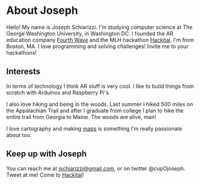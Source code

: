 # About Joseph

Hello! My name is Joseph Schiarizzi.  I'm studying computer science at The George Washington University, in Washington DC.  I founded the AR education company [Fourth Wave](fourthwavestudios.com) and the MLH hackathon [Hackital](hackital.io).  I'm from Boston, MA.  I love programming and solving challenges! Invite me to your hackathons!


## Interests

In terms of technology I think AR stuff is very cool.  I like to build things from scratch with Arduinos and Raspberry Pi's.  

I also love hiking and being in the woods.  Last summer I hiked 500 miles on the Appalachian Trail and after I graduate from college I plan to hike the entire trail from Georgia to Maine.  The woods are alive, man!

I love cartography and making [maps](josephschiarizzi.com/Virginia-dems-election-map-2017/) is something I'm really passionate about too.

## Keep up with Joseph

You can reach me at jschiarizzi@gmail.com, or on twitter @cupOjoseph. Tweet at me! Come to [Hackital](hackital.io)!
